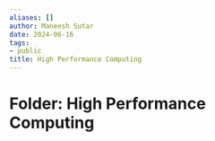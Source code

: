 ```yaml
---
aliases: []
author: Maneesh Sutar
date: 2024-06-16
tags:
- public
title: High Performance Computing
---
```


# Folder: High Performance Computing
